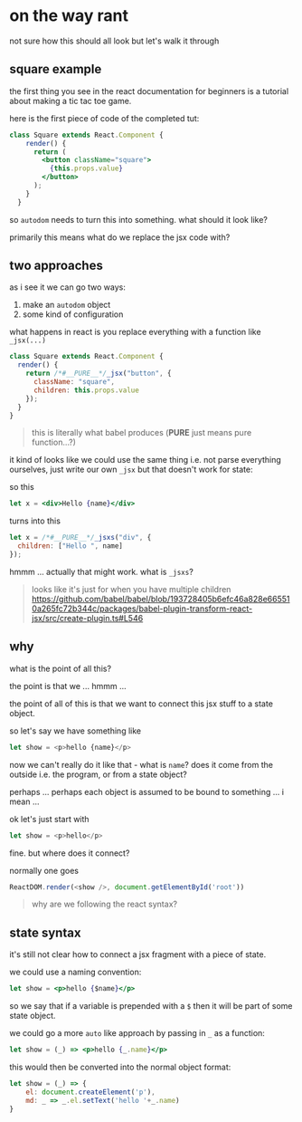 
# on the way rant

not sure how this should all look but let's
walk it through

## square example

the first thing you see in the react
documentation for beginners is a tutorial
about making a tic tac toe game.

here is the first piece of code of the
completed tut:

```jsx
class Square extends React.Component {
    render() {
      return (
        <button className="square">
          {this.props.value}
        </button>
      );
    }
  }
```

so `autodom` needs to turn this into
something. what should it look like?

primarily this means what do we replace
the jsx code with?

## two approaches

as i see it we can go two ways:

1. make an `autodom` object
2. some kind of configuration

what happens in react is you replace
everything with a function like `_jsx(...)`

```js
class Square extends React.Component {
  render() {
    return /*#__PURE__*/_jsx("button", {
      className: "square",
      children: this.props.value
    });
  }
}
```

> this is literally what babel produces
> (__PURE__ just means pure function...?)

it kind of looks like we could use the
same thing i.e. not parse everything
ourselves, just write our own `_jsx`
but that doesn't work for state:

so this

```jsx
let x = <div>Hello {name}</div>
```

turns into this

```js
let x = /*#__PURE__*/_jsxs("div", {
  children: ["Hello ", name]
});
```

hmmm ... actually that might work.
what is `_jsxs`?

> looks like it's just for when you have
> multiple children
> https://github.com/babel/babel/blob/193728405b6efc46a828e665510a265fc72b344c/packages/babel-plugin-transform-react-jsx/src/create-plugin.ts#L546

## why

what is the point of all this?

the point is that we ... hmmm ...

the point of all of this
is that we want to connect this jsx stuff
to a state object.

so let's say we have something like

```js
let show = <p>hello {name}</p>
```

now we can't really do it like that - 
what is `name`? does it come from
the outside i.e. the program,
or from a state object?

perhaps ... perhaps each object
is assumed to be bound to something ...
i mean ...

ok let's just start with

```js
let show = <p>hello</p>
```

fine. but where does it connect?

normally one goes

```js
ReactDOM.render(<show />, document.getElementById('root'))
```

> why are we following the react syntax?

## state syntax

it's still not clear how to connect a jsx
fragment with a piece of state.

we could use a naming convention:

```jsx
let show = <p>hello {$name}</p>
```

so we say that if a variable is
prepended with a `$` then it
will be part of some state object.

we could go a more `auto` like approach
by passing in `_` as a function:

```jsx
let show = (_) => <p>hello {_.name}</p>
```

this would then be converted into the
normal object format:

```js
let show = (_) => {
    el: document.createElement('p'),
    md: _ => _.el.setText('hello '+_.name)
}
```

